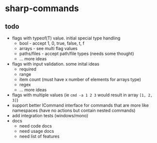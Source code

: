 # sharp-commands

## todo
* flags with typeof(T) value. initial special type handling
  * bool - accept 1, 0, true, false, t, f
  * arrays - see multi flag values
  * paths/files - accept path/file types (needs some thought)
  * ... more ideas
* flags with input validation. some inital ideas
  * required
  * range
  * item count (must have x number of elements for arrays type)
  * regex
  * ... more ideas
* flags with multiple values (ie ```cmd -a 1 2 3``` would result in array ```[1, 2, 3]```)
* support better ICommand interface for commands that are more like namespaces (have no actions but contain nested commands)
* add integration tests (windows/mono)
* docs
  * need code docs
  * need usage docs
  * need list of features

